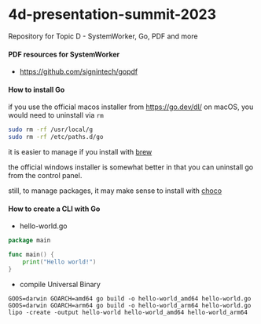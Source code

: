 # 4d-presentation-summit-2023
Repository for Topic D - SystemWorker, Go, PDF and more

#### PDF resources for SystemWorker

* https://github.com/signintech/gopdf

#### How to install Go

if you use the official macos installer from https://go.dev/dl/ on macOS, you would need to uninstall via `rm`

```sh
sudo rm -rf /usr/local/g
sudo rm -rf /etc/paths.d/go
```

it is easier to manage if you install with [brew](https://formulae.brew.sh/formula/go)

the official windows installer is somewhat better in that you can uninstall go from the control panel.

still, to manage packages, it may make sense to install with [choco](https://chocolatey.org)

#### How to create a CLI with Go

* hello-world.go

```go
package main

func main() {
    print("Hello world!")
}
```

* compile Universal Binary 

```
GOOS=darwin GOARCH=amd64 go build -o hello-world_amd64 hello-world.go
GOOS=darwin GOARCH=arm64 go build -o hello-world_arm64 hello-world.go
lipo -create -output hello-world hello-world_amd64 hello-world_arm64
```
